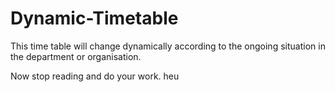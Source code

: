 # Dynamic-Timetable
This time table will change dynamically according to the ongoing situation in the department or organisation.

Now stop reading and do your work.
heu

